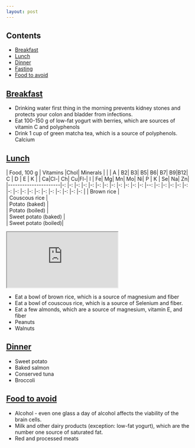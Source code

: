```yaml
---
layout: post
---
```


## Contents
- [Breakfast](#breakfast)
- [Lunch](#lunch)
- [Dinner](#dinner)
- [Fasting](#fasting)
- [Food to avoid](#food-to-avoid)

## [Breakfast](breakfast)

-  Drinking water first thing in the morning prevents kidney stones and protects your colon and bladder from infections.
-  Eat 100-150 g of low-fat yogurt with berries, which are sources of vitamin C and polyphenols
-  Drink 1 cup of green matcha tea, which is a source of polyphenols.
Calcium
## [Lunch](#lunch)

|      Food, 100 g     |                   Vitamins                    |Chol|                             Minerals                          |
|                      | A | B2| B3| B5| B6| B7| B9|B12| C | D | E | K |    | Ca|Cl-| Ch| Cu|Fl-| I | Fe| Mg| Mn| Mo| Ni| P | K | Se| Na| Zn| 
|----------------------|-: |-: |-: |-: |-: |-: |-: |-: |-: |-: |-: |-: |--: |-: |-: |-: |-: |-: |-: |-: |-: |-: |-: |-: |-: |-: |-: |-: |-: |
| Brown rice           |          
| Couscous rice        |      
| Potato (baked)       |            
| Potato (boiled)      |           
| Sweet potato (baked) |              
| Sweet potato (boiled)|                   


<iframe 
  src="https://docs.google.com/spreadsheets/d/e/2PACX-1vQBPRIgtkht6gWdVDhJESPsngZ20JCD20vzts7qe_1sGdpDb_UUdXzUfFjLb27DO_1Onxgp6kmeLY-B/pubhtml?widget=true&amp;headers=false"> 
  title="Nutritional value"
  height="200" 
  width="1700"
</iframe>

-  Eat a bowl of brown rice, which is a source of magnesium and fiber
-  Eat a bowl of couscous rice, which is a source of Selenium and fiber.
-  Eat a few almonds, which are a source of magnesium, vitamin E, and fiber
-  Peanuts
-  Walnuts

## [Dinner](#dinner)

-  Sweet potato
-  Baked salmon
-  Conserved tuna
-  Broccoli

## [Food to avoid](food-to-avoid)

-  Alcohol - even one glass a day of alcohol affects the viability of the brain cells.
-  Milk and other dairy products (exception: low-fat yogurt), which are the number one source of saturated fat.
-  Red and processed meats
  

